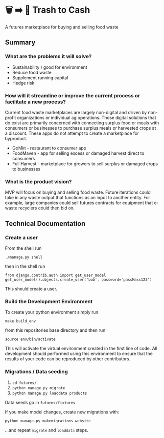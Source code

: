 # 🗑 ➡ ️💸 Trash to Cash

A futures marketplace for buying and selling food waste

## Summary

### What are the problems it will solve?
- Sustainability / good for environment
- Reduce food waste
- Supplement running capital
- Hedge risk

### How will it streamline or improve the current process or facilitate a new process?
Current food waste marketplaces are largely non-digital and driven by non-profit organizations or individual ag operations. Those digital solutions that do exist are primarily concerned with connecting surplus food or meals with consumers or businesses to purchase surplus meals or harvested crops at a discount. These apps do not attempt to create a marketplace for byproduct.

- GoMkt - restaurant to consumer app
- FoodMaven - app for selling excess or damaged harvest direct to consumers
- Full Harvest - marketplace for growers to sell surplus or damaged crops to businesses

### What is the product vision?
MVP will focus on buying and selling food waste. Future iterations could take in any waste output that functions as an input to another entity. For example, large companies could sell futures contracts for equipment that e-waste recyclers could then bid on.


## Technical Documentation

### Create a user

From the shell run
```
./manage.py shell
```

then in the shell run

```
from django.contrib.auth import get_user_model
get_user_model().objects.create_user('bob', password='passMass123')
```

This should create a user.

### Build the Development Environment
To create your python environment simply run
```
make build_env
```
from this repositories base directory and then run
```
source env/bin/activate
```
This will activate the virtual environment created
in the first line of code. All development should
performed using this environment to ensure that the
results of your code can be reproduced by other contributors.

### Migrations / Data seeding

1. `cd futures/`
2. `python manage.py migrate`
3. `python manage.py loaddata products`

Data seeds go in `futures/fixtures`

If you make model changes, create new migrations with:

`python manage.py makemigrations website`

...and repeat `migrate` and `loaddata` steps.
